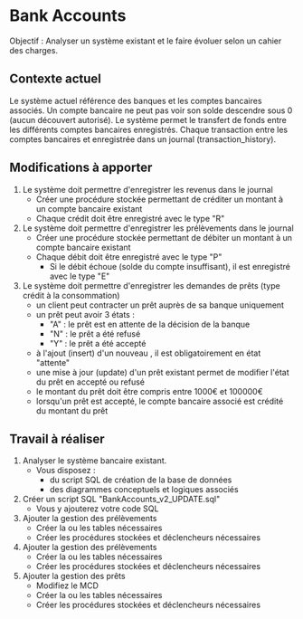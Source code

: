 # Bank Accounts 

Objectif : Analyser un système existant et le faire évoluer selon un cahier des charges.

## Contexte actuel 

Le système actuel référence des banques et les comptes bancaires associés.
Un compte bancaire ne peut pas voir son solde descendre sous 0 (aucun découvert autorisé).
Le système permet le transfert de fonds entre les différents comptes bancaires enregistrés.
Chaque transaction entre les comptes bancaires et enregistrée dans un journal (transaction_history).


## Modifications à apporter 

1. Le système doit permettre d'enregistrer les revenus dans le journal
    - Créer une procédure stockée permettant de créditer un montant à un compte bancaire existant
    - Chaque crédit doit être enregistré avec le type "R"
2. Le système doit permettre d'enregistrer les prélèvements dans le journal
    - Créer une procédure stockée permettant de débiter un montant à un compte bancaire existant
    - Chaque débit doit être enregistré avec le type "P"
        - Si le débit échoue (solde du compte insuffisant), il est enregistré avec le type "E"
3. Le système doit permettre d'enregistrer les demandes de prêts (type crédit à la consommation)
    - un client peut contracter un prêt auprès de sa banque uniquement
    - un prêt peut avoir 3 états :
        - "A" : le prêt est en attente de la décision de la banque
        - "N" : le prêt a été refusé
        - "Y" : le prêt a été accepté
    - à l'ajout (insert) d'un nouveau , il est obligatoirement en état "attente"
    - une mise à jour (update) d'un prêt existant permet de modifier l'état du prêt en accepté ou refusé
    - le montant du prêt doit être compris entre 1000€ et 100000€
    - lorsqu'un prêt est accepté, le compte bancaire associé est crédité du montant du prêt

## Travail à réaliser 

1. Analyser le système bancaire existant.
    - Vous disposez :
        - du script SQL de création de la base de données
        - des diagrammes conceptuels et logiques associés
2. Créer un script SQL "BankAccounts_v2_UPDATE.sql"
    - Vous y ajouterez votre code SQL
3. Ajouter la gestion des prélèvements
    - Créer la ou les tables nécessaires
    - Créer les procédures stockées et déclencheurs nécessaires
4. Ajouter la gestion des prélèvements
    - Créer la ou les tables nécessaires
    - Créer les procédures stockées et déclencheurs nécessaires
5. Ajouter la gestion des prêts
    - Modifiez le MCD
    - Créer la ou les tables nécessaires
    - Créer les procédures stockées et déclencheurs nécessaires
